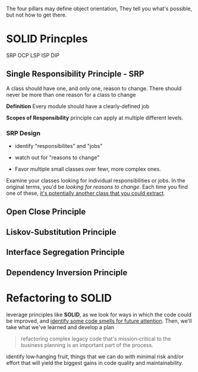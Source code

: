 
The four pillars may define object orientation, They tell you what's possible, but not how to get there.

# SOLID Princples

SRP
OCP
LSP
ISP
DIP

## Single Responsibility Principle - SRP

A class should have one, and only one, reason to change. There should never be more than one reason for a class to change

**Definition**
Every module should have a clearly‑defined job

**Scopes of Responsibility**
principle can apply at multiple different levels.

### SRP Design

- identify "responsibilites" and "jobs"

- watch out for "reasons to change"

- Favor multiple small classes over fewr, more complex ones.

Examine your classes looking for individual responsibilities or jobs. In the original terms, you'd be *looking for reasons to change*. Each time you find one of these, <ins>it's potentially another class that you could extract</ins>. 


## Open Close Principle

## Liskov-Substitution Principle

## Interface Segregation Principle

## Dependency Inversion Principle

# Refactoring to SOLID

leverage principles like **SOLID**, as we look for ways in which the code could be improved, and <ins>identify some code smells for future attention</ins>. Then, we'll take what we've learned and develop a plan

> refactoring complex legacy code that's mission‑critical to the business planning is an important part of the process.

identify low‑hanging fruit, things that we can do with minimal risk and/or effort that will yield the biggest gains in code quality and maintainability.

